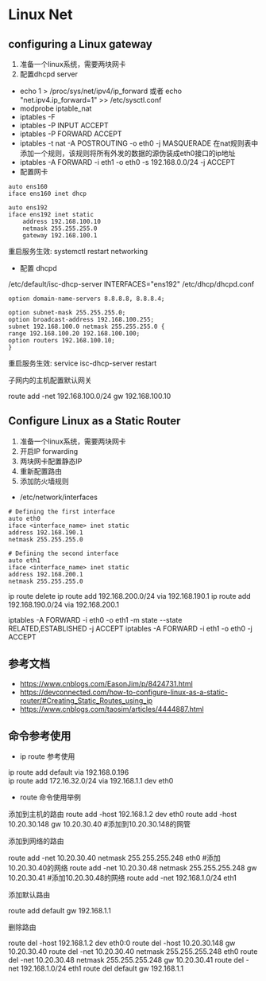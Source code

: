 # Linux Net

## configuring a Linux gateway

1. 准备一个linux系统，需要两块网卡
2. 配置dhcpd server

* echo 1 > /proc/sys/net/ipv4/ip_forward 或者 echo "net.ipv4.ip_forward=1" >> /etc/sysctl.conf
* modprobe iptable_nat
* iptables -F
* iptables -P INPUT ACCEPT
* iptables -P FORWARD ACCEPT
* iptables -t nat -A POSTROUTING -o eth0 -j MASQUERADE 在nat规则表中添加一个规则，该规则将所有外发的数据的源伪装成eth0接口的ip地址
* iptables -A FORWARD -i eth1 -o eth0 -s 192.168.0.0/24 -j ACCEPT
* 配置网卡
```
auto ens160
iface ens160 inet dhcp

auto ens192
iface ens192 inet static
    address 192.168.100.10
    netmask 255.255.255.0
    gateway 192.168.100.1
```
重启服务生效: systemctl restart networking 

* 配置 dhcpd

/etc/default/isc-dhcp-server INTERFACES="ens192"
/etc/dhcp/dhcpd.conf

```
option domain-name-servers 8.8.8.8, 8.8.8.4;

option subnet-mask 255.255.255.0;
option broadcast-address 192.168.100.255;
subnet 192.168.100.0 netmask 255.255.255.0 {
range 192.168.100.20 192.168.100.100;
option routers 192.168.100.10;
}
```
重启服务生效: service isc-dhcp-server restart


子网内的主机配置默认网关

route add -net 192.168.100.0/24 gw 192.168.100.10


## Configure Linux as a Static Router


1. 准备一个linux系统，需要两块网卡
2. 开启IP forwarding
3. 两块网卡配置静态IP
4. 重新配置路由
5. 添加防火墙规则


* /etc/network/interfaces

```
# Defining the first interface
auto eth0
iface <interface_name> inet static
address 192.168.190.1
netmask 255.255.255.0

# Defining the second interface
auto eth1
iface <interface_name> inet static
address 192.168.200.1
netmask 255.255.255.0
```

ip route delete <route>
ip route add 192.168.200.0/24 via 192.168.190.1
ip route add 192.168.190.0/24 via 192.168.200.1

iptables -A FORWARD -i eth0 -o eth1 -m state --state RELATED,ESTABLISHED -j ACCEPT
iptables -A FORWARD -i eth1 -o eth0 -j ACCEPT


## 参考文档

* https://www.cnblogs.com/EasonJim/p/8424731.html
* https://devconnected.com/how-to-configure-linux-as-a-static-router/#Creating_Static_Routes_using_ip
* https://www.cnblogs.com/taosim/articles/4444887.html


## 命令参考使用

* ip route 参考使用

ip route add default via 192.168.0.196   
ip route add 172.16.32.0/24 via 192.168.1.1 dev eth0                          

* route 命令使用举例

添加到主机的路由
route add -host 192.168.1.2 dev eth0 
route add -host 10.20.30.148 gw 10.20.30.40     #添加到10.20.30.148的网管

添加到网络的路由

route add -net 10.20.30.40 netmask 255.255.255.248 eth0   #添加10.20.30.40的网络
route add -net 10.20.30.48 netmask 255.255.255.248 gw 10.20.30.41 #添加10.20.30.48的网络
route add -net 192.168.1.0/24 eth1

添加默认路由

route add default gw 192.168.1.1

删除路由

route del -host 192.168.1.2 dev eth0:0
route del -host 10.20.30.148 gw 10.20.30.40
route del -net 10.20.30.40 netmask 255.255.255.248 eth0
route del -net 10.20.30.48 netmask 255.255.255.248 gw 10.20.30.41
route del -net 192.168.1.0/24 eth1
route del default gw 192.168.1.1
